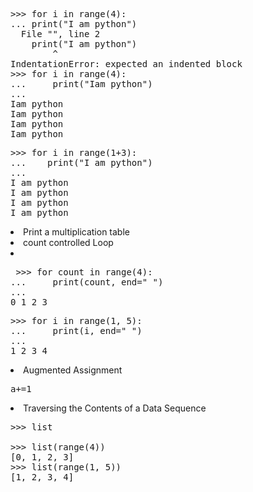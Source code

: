 <pre>
>>> for i in range(4):
... print("I am python")
  File "<stdin>", line 2
    print("I am python")
        ^
IndentationError: expected an indented block
>>> for i in range(4):
...     print("Iam python")
... 
Iam python
Iam python
Iam python
Iam python
</pre>

<pre>
>>> for i in range(1+3):
...    print("I am python")
... 
I am python
I am python
I am python
I am python
</pre>

<li> Print a multiplication table</li>

<li>count controlled Loop<li>
  
 <pre>
 >>> for count in range(4):
...     print(count, end=" ")
... 
0 1 2 3 
</pre>

<pre>
>>> for i in range(1, 5):
...     print(i, end=" ")
... 
1 2 3 4 
</pre>

<li>Augmented Assignment </li>
<pre>
a+=1
</pre>

<li>Traversing the Contents of a Data Sequence </li>
<pre>
>>> list
<class 'list'>
>>> list(range(4))
[0, 1, 2, 3]
>>> list(range(1, 5))
[1, 2, 3, 4]
</pre>
